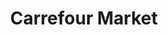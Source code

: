 ---
title: "Carrefour Market"
url: /ciudad-autonoma-de-buenos-aires/carrefour-market-avenida-raul-scalabrini-ortiz/
shop: supermercado
---